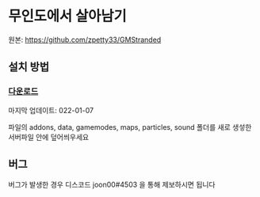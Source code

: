 # 무인도에서 살아남기

원본: https://github.com/zpetty33/GMStranded
  
## 설치 방법

### [다운로드](https://github.com/joon3812/Uninhabited-island/releases)
마지막 업데이트: 022-01-07

파일의 addons, data, gamemodes, maps, particles, sound 폴더를 새로 생섷한 서버파일 안에 덮어씌우세요

## 버그

버그가 발생한 경우 디스코드 joon00#4503 을 통해 제보하시면 됩니다
